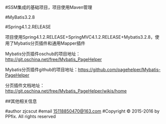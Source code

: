 #SSM集成的基础项目，项目使用Maven管理

#MyBatis3.2.8

#Spring4.1.2.RELEASE

项目使用Spring4.1.2.RELEASE+SpringMVC4.1.2.RELEASE+Mybatis3.2.8，使用了Mybatis分页插件和通用Mapper插件

Mybatis分页插件oschub的项目地址：http://git.oschina.net/free/Mybatis_PageHelper

Mybatis分页插件github的项目地址：https://github.com/pagehelper/Mybatis-PageHelper

分页插件文档地址：http://git.oschina.net/free/Mybatis_PageHelper/wikis/home

##其他相关信息

#author zjcscut 
#email 15118850470@163.com
#Copyright © 2015-2016 by PPfix.  All rights reserved 